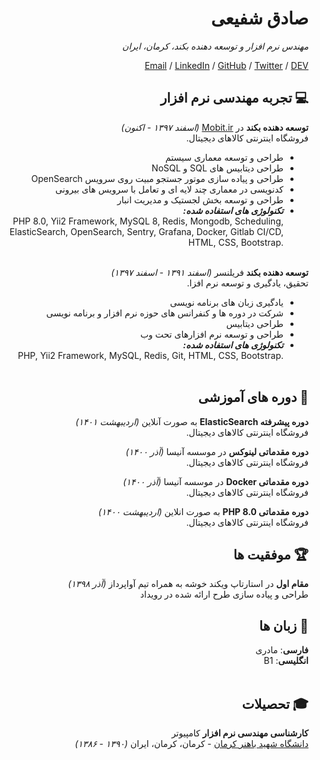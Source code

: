 <div dir="rtl">
<h1 id="sadegh-shafii">صادق شفیعی</h1>

<p><em>مهندس نرم افزار و توسعه دهنده بکند، کرمان، ایران</em> <br></p>

<p><a href="mailto:sadshafiei.01@gmail.com">Email</a> / <a href="https://www.linkedin.com/in/sadi-shafii-1250871b6/">LinkedIn</a> / <a href="https://github.com/sadi01/">GitHub</a> / <a href="https://twitter.com/SADi_Shafii/">Twitter</a> / <a href="https://dev.to/sadi01/">DEV</a></p>

<h2 id="-engineering-experience" dir="rtl">💻 تجربه مهندسی نرم افزار</h2>
<p><strong>توسعه دهنده بکند</strong> در <a href="https://mobit.ir/">Mobit.ir</a> <em>(اسفند ۱۳۹۷ - اکنون)</em> <br>
فروشگاه اینترنتی کالاهای دیجیتال.</p>
<ul>
  <li>طراحی و توسعه معماری سیستم</li>
  <li>طراحی دیتابیس های SQL و NoSQL</li>
  <li>طراحی و پیاده سازی موتور جستجو مبیت روی سرویس OpenSearch</li>
  <li>کدنویسی در معماری چند لایه ای و تعامل با سرویس های بیرونی</li>
  <li>طراحی و توسعه بخش لجستیک و مدیریت انبار</li>
  <li><strong><em>تکنولوژی های استفاده شده:</em></strong><br>
<span dir="ltr">
PHP 8.0, Yii2 Framework, MySQL 8, Redis, Mongodb, Scheduling, ElasticSearch,
OpenSearch, Sentry, Grafana, Docker, Gitlab CI/CD, HTML, CSS, Bootstrap.
</span>
<br><br></li>
</ul>

<p><strong>توسعه دهنده بکند</strong> فریلنسر <em>(اسفند ۱۳۹۱ - اسفند ۱۳۹۷)</em> <br>
تحقیق، یادگیری و توسعه نرم افزا.</p>
<ul>
  <li>یادگیری زبان های برنامه نویسی</li>
  <li>شرکت در دوره ها و کنفرانس های حوزه نرم افزار و برنامه نویسی</li>
  <li>طراحی دیتابیس</li>
  <li>طراحی و توسعه نرم افزارهای تحت وب</li>
  <li><strong><em>تکنولوژی های استفاده شده:</em></strong><br>
<span dir="ltr">
PHP, Yii2 Framework, MySQL, Redis, Git, HTML, CSS, Bootstrap.
</span>
<br><br></li>
</ul>

<h2 id="-engineering-experience" dir="rtl">📄 دوره های آموزشی</h2>
<p><strong>دوره پیشرفته ElasticSearch</strong> به صورت آنلاین <em>(اردیبهشت ۱۴۰۱)</em> <br>
فروشگاه اینترنتی کالاهای دیجیتال.</p>

<p><strong>دوره مقدماتی لینوکس</strong> در موسسه آنیسا <em>(آذر ۱۴۰۰)</em> <br>
فروشگاه اینترنتی کالاهای دیجیتال.</p>

<p><strong>دوره مقدماتی Docker</strong> در موسسه آنیسا <em>(آذر ۱۴۰۰)</em> <br>
فروشگاه اینترنتی کالاهای دیجیتال.</p>

<p><strong>دوره مقدماتی PHP 8.0</strong> به صورت انلاین <em>(اردیبهشت ۱۴۰۰)</em> <br>
فروشگاه اینترنتی کالاهای دیجیتال.</p>

<h2 id="-engineering-experience" dir="rtl">🏆 موفقیت ها</h2>
<p><strong>مقام اول</strong> در استارتاپ ویکند خوشه به همراه تیم آواپرداز <em>(آذر ۱۳۹۸)</em> <br>
طراحی و پیاده سازی طرح ارائه شده در رویداد</p>

<h2 id="-languages" dir="rtl">💬 زبان ها</h2>
<p><strong>فارسی</strong>: مادری <br>
<strong>انگلیسی</strong>: B1
<br><br></p>

<h2 id="-education" dir="rtl">‍🎓 تحصیلات</h2>
<p><strong>کارشناسی مهندسی نرم افزار</strong> کامپیوتر <br>
<a href="https://uk.ac.ir/">دانشگاه شهید باهنر کرمان</a> - کرمان، کرمان، ایران <em>(۱۳۹۰ - ۱۳۸۶)</em></p>
</div>